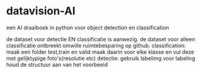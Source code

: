 # datavision-AI
een AI draaiboek in python voor object detection en classification

de dataset voor detectie EN classificatie is aanwezig.
de dataset voor alleen classificatie ontbreekt omwille ruimtebesparing op github.
classification:
  maak een folder test,train en valid
  maak daarin voor elke klasse en vul deze met gelijktypige foto's(resolutie etc)
detectie:
  gebruik labelimg voor labeling
  houd de structuur aan van het voorbeeld
